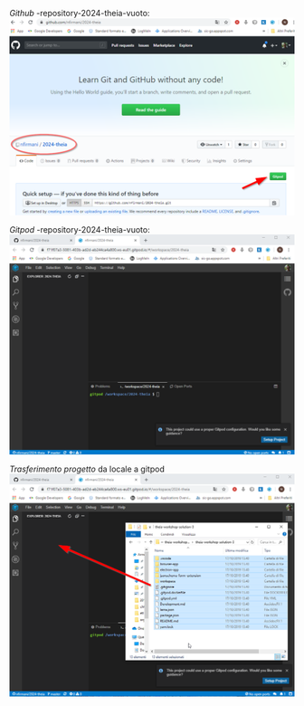 *Github* -repository-2024-theia-vuoto:
![Github](/Images/2024-theia/ch01/01.001_github-repository-2024-theia-vuoto.png)

*Gitpod* -repository-2024-theia-vuoto:
![Gitpod](/Images/2024-theia/ch01/01.003_gitpod-repository-2024-theia-vuoto.png)

*Trasferimento progetto* da locale a gitpod
![Trasferimento progetto](/Images/2024-theia/ch01/01.005_trasferimento-progetto-da-locale-a-gitpod.png)

